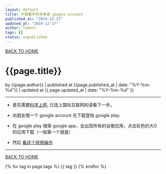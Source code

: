 ```yaml
---
layout: default
title: 不需要手机号申请 google account
published_at: "2019-12-17"
updated_at: "2019-12-17"
author: Taners
tags: []
status: unpublished
---
```


[BACK TO HOME](https://tane-rs.github.io)

# {{page.title}}

by {{page.author}} |
published at {{page.published_at | date: "%Y-%m-%d"}} |
updated at {{ page.updated_at | date: "%Y-%m-%d" }}

---

- 首先需要[科学上网](_post/2019-09-19), 已连上国际互联网的请看下一步。

- 向朋友借一个 google account 先下载登陆 google play.

- 在 google play 搜索 google app，会出现所有的谷歌应用，点击彩色的大G的应用下载（一般第一个就是）

- 然后 [看这个视频操作](https://www.youtube.com/watch?v=-DfLLwUYLXc)

---
[BACK TO HOME](https://tane-rs.github.io)

{% for tag in page.tags %}
  {{ tag }}
{% endfor %}
